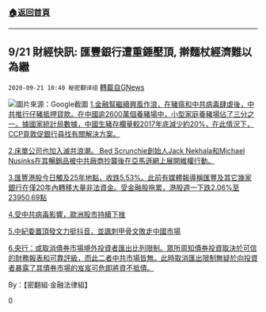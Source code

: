 ###  [:house:返回首頁](https://github.com/ourhimalayas/txt)
---

## 9/21 財經快訊: 匯豐銀行遭重錘壓頂, 擀麵杖經濟難以為繼
`2020-09-21 10:40 秘密翻译组` [轉載自GNews](https://gnews.org/zh-hant/374020/)

![](https://s3.amazonaws.com/gnews-media-offload/wp-content/uploads/2020/09/21103144/Picture43.png)圖片來源：Google截圖
[1.金融幫繼續興風作浪，在豬瘟和中共病毒肆虐後，中共推行仔豬抵押貸款。在中國逾2600萬個養豬場中，小型家庭養豬場佔了三分之一。據國家統計局數據，中國生豬存欄量較2017年底減少約20%，在此情況下，CCP竟敦促銀行尋找有關解決方案。](https://www.wsj.com/articles/china-serves-up-pig-backed-loans-for-its-hogtied-farmers-11599989401?mod=e2tw)

[2.床單公司也加入滅共浪潮。 Bed Scrunchie創始人Jack Nekhala和Michael Nusinks在其暢銷品被中共廠商抄襲後在亞馬遜網上展開維權行動。](https://www.marketwatch.com/press-release/bed-scrunchie-inventors-fight-to-protect-their-intellectual-property-against-chinese-sellers-on-amazon-2020-09-15?link=TD_barrons_article.d240fa30b2cca186&amp;utm_source=barrons_article.d240fa30b2cca186&amp;utm_campaign=circular&amp;utm_medium=MARKETWATCH)

[3.匯豐港股今日觸及25年地點，收跌5.53%。此前有媒體報導稱匯豐及其它幾家銀行在僅20年內轉移大量非法資金。受金融股拖累，港股週一下跌2.06%至23950.69點](https://www.icij.org/investigations/fincen-files/global-banks-defy-u-s-crackdowns-by-serving-oligarchs-criminals-and-terrorists/)

[4.受中共病毒影響，歐洲股市持續下挫](https://markets.businessinsider.com/news/stocks/stock-market-global-slide-europe-reports-new-covid-19-cases-2020-9-1029605882#)

[5.中紀委置頂發文力挺抖音，並諷刺甲骨文敗走中國市場](http://www.ccdi.gov.cn/toutiao/202009/t20200921_225883.html)

[6.央行：或取消債券市場境外投資者匯出比列限制。眾所周知債券投資取決於可信的財務報表和可靠評級，而此二者中共市場皆無。此時取消匯出限制無疑於向投資者暴露了其債券市場的岌岌可危即將資不抵債。](https://m.nbd.com.cn/articles/2020-09-21/1509468.html)

By：【密翻組·金融法律組】

0
